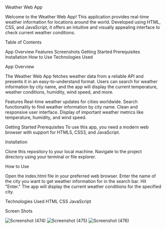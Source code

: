 Weather Web App

Welcome to the Weather Web App! This application provides real-time weather information for locations around the world. Developed using HTML, CSS, and JavaScript, it offers an intuitive and visually appealing interface to check current weather conditions.

Table of Contents

App Overview
Features
Screenshots
Getting Started
Prerequisites
Installation
How to Use
Technologies Used


App Overview

The Weather Web App fetches weather data from a reliable API and presents it in an easy-to-understand format. Users can search for weather information by city name, and the app will display the current temperature, weather conditions, humidity, wind speed, and more.

Features
Real-time weather updates for cities worldwide.
Search functionality to find weather information by city name.
Clean and responsive user interface.
Display of important weather metrics like temperature, humidity, and wind speed.

Getting Started
Prerequisites
To use this app, you need a modern web browser with support for HTML5, CSS3, and JavaScript.

Installation

Clone this repository to your local machine.
Navigate to the project directory using your terminal or file explorer.

How to Use

Open the index.html file in your preferred web browser.
Enter the name of the city you want to get weather information for in the search bar.
Hit "Enter."
The app will display the current weather conditions for the specified city.

Technologies Used
HTML
CSS
JavaScript

Screen Shots

![Screenshot (474)](https://github.com/085Sak/WeatherWebAppProject/assets/76028688/73fd2119-cc7b-4b45-968c-0a880bd73903)
![Screenshot (475)](https://github.com/085Sak/WeatherWebAppProject/assets/76028688/97f93b89-86fc-4ef3-8c01-75faf29fd304)
![Screenshot (476)](https://github.com/085Sak/WeatherWebAppProject/assets/76028688/efa47c3b-77ea-4fb7-b7d6-b5c77ea2a9d1)
